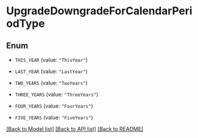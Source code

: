 # UpgradeDowngradeForCalendarPeriodType

## Enum


* `THIS_YEAR` (value: `"ThisYear"`)

* `LAST_YEAR` (value: `"LastYear"`)

* `TWO_YEARS` (value: `"TwoYears"`)

* `THREE_YEARS` (value: `"ThreeYears"`)

* `FOUR_YEARS` (value: `"FourYears"`)

* `FIVE_YEARS` (value: `"FiveYears"`)


[[Back to Model list]](../README.md#documentation-for-models) [[Back to API list]](../README.md#documentation-for-api-endpoints) [[Back to README]](../README.md)


